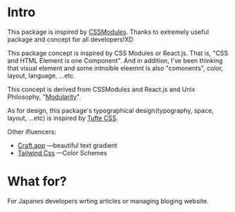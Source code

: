 # Intro
This package is inspired by [CSSModules](https://github.com/css-modules/css-modules).
Thanks to extremely useful package and concept for all developers!XD


This package concept is inspired by CSS Modules or React.js. That is, "CSS and HTML Element is one Component". And in addition, I've been thinking that visual element and some intnsible eleemnt is also "comonents", color, layout, language, ...etc.

This concept is derived from CSSModules and React.js and Unix Philosophy, "[Modularity](http://www.linfo.org/unix_philosophy.html)".

As for design, this package's typographical design(typography, space, layout, ...etc) is inspired by [Tufte CSS](https://github.com/edwardtufte/tufte-css).


Other ifluencers: 
- [Craft.app](https://www.craft.do) —beautiful text gradient
- [Tailwind Css](https://tailwindcss.com) —Color Schemes



# What for?
For Japanes developers wrting articles or managing bloging website.
